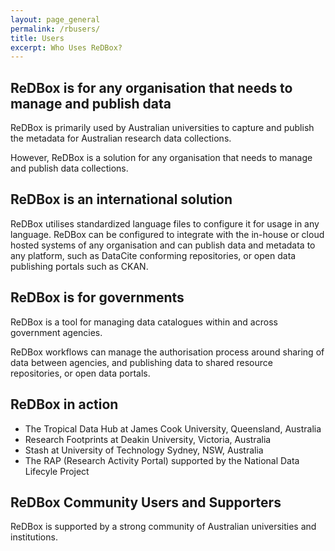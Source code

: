 ```yaml
---
layout: page_general
permalink: /rbusers/
title: Users
excerpt: Who Uses ReDBox?
---
```


## ReDBox is for any organisation that needs to manage and publish data

ReDBox is primarily used by Australian universities to capture and publish the metadata for Australian research data collections.

However, ReDBox is a solution for any organisation that needs to manage and publish data collections.

## ReDBox is an international solution

ReDBox utilises standardized language files to configure it for usage in any language.
ReDBox can be configured to integrate with the in-house or cloud hosted systems of any organisation and 
can publish data and metadata to any platform, such as DataCite conforming repositories, 
or open data publishing portals such as CKAN.

## ReDBox is for governments

ReDBox is a tool for managing data catalogues within and across government agencies.

ReDBox workflows can manage the authorisation process around sharing of data between agencies,
and publishing data to shared resource repositories, or open data portals.

## ReDBox in action

- The Tropical Data Hub at James Cook University, Queensland, Australia
- Research Footprints at Deakin University, Victoria, Australia
- Stash at University of Technology Sydney, NSW, Australia
- The RAP (Research Activity Portal) supported by the National Data Lifecyle Project

## ReDBox Community Users and Supporters

ReDBox is supported by a strong community of Australian universities and institutions.

